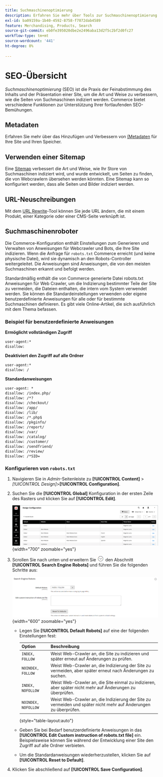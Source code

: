 ```yaml
---
title: Suchmaschinenoptimierung
description: Erfahren Sie mehr über Tools zur Suchmaschinenoptimierung (SEO) für Commerce-Sites und Best Practices für eine optimale SEO.
exl-id: ba09159a-1b40-4592-8758-f7072dab4589
feature: Merchandising, Products, Search
source-git-commit: eb0fe395020dbe2e2496aba13d2f5c2bf2d0fc27
workflow-type: tm+mt
source-wordcount: '441'
ht-degree: 0%

---
```


# SEO-Übersicht

_Suchmaschinenoptimierung_ (SEO) ist die Praxis der Feinabstimmung des Inhalts und der Präsentation einer Site, um die Art und Weise zu verbessern, wie die Seiten von Suchmaschinen indiziert werden. Commerce bietet verschiedene Funktionen zur Unterstützung Ihrer fortlaufenden SEO-Bemühungen.

## Metadaten

Erfahren Sie mehr über das Hinzufügen und Verbessern von [ (Metadaten](meta-data.md) für Ihre Site und Ihren Speicher.

## Verwenden einer Sitemap

Eine [Sitemap](sitemap-xml.md) verbessert die Art und Weise, wie Ihr Store von Suchmaschinen indiziert wird, und wurde entwickelt, um Seiten zu finden, die von Webcrawlern übersehen werden könnten. Eine Sitemap kann so konfiguriert werden, dass alle Seiten und Bilder indiziert werden.

## URL-Neuschreibungen

Mit dem [URL Rewrite](url-rewrite.md)-Tool können Sie jede URL ändern, die mit einem Produkt, einer Kategorie oder einer CMS-Seite verknüpft ist.

## Suchmaschinenroboter

Die Commerce-Konfiguration enthält Einstellungen zum Generieren und Verwalten von Anweisungen für Webcrawler und Bots, die Ihre Site indizieren. Wenn die Anfrage für `robots.txt` Commerce erreicht (und keine physische Datei), wird sie dynamisch an den Robots-Controller weitergeleitet. Die Anweisungen sind Anweisungen, die von den meisten Suchmaschinen erkannt und befolgt werden.

Standardmäßig enthält die von Commerce generierte Datei robots.txt Anweisungen für Web Crawler, um die Indizierung bestimmter Teile der Site zu vermeiden, die Dateien enthalten, die intern vom System verwendet werden. Sie können die Standardeinstellungen verwenden oder eigene benutzerdefinierte Anweisungen für alle oder für bestimmte Suchmaschinen definieren. Es gibt viele Online-Artikel, die sich ausführlich mit dem Thema befassen.

### Beispiel für benutzerdefinierte Anweisungen

**Ermöglicht vollständigen Zugriff**

    user-agent:*
    disallow:

**Deaktiviert den Zugriff auf alle Ordner**

    user-agent:*
    disallow: /

**Standardanweisungen**

    user-agent: *
    disallow: /index.php/
    disallow: /*?
    disallow: /checkout/
    disallow: /app/
    disallow: /lib/
    disallow: /*.php$
    disallow: /pkginfo/
    disallow: /report/
    disallow: /var/
    disallow: /catalog/
    disallow: /customer/
    disallow: /sendfriend/
    disallow: /review/
    Disallow: /*SID=

### Konfigurieren von `robots.txt`

1. Navigieren Sie in _Admin_-Seitenleiste zu **[!UICONTROL Content]** > _[!UICONTROL Design]_>**[!UICONTROL Configuration]**.

1. Suchen Sie die **[!UICONTROL Global]** Konfiguration in der ersten Zeile des Rasters und klicken Sie auf **[!UICONTROL Edit]**.

   ![Globale Design-Konfiguration](./assets/design-configuration-grid.png){width="700" zoomable="yes"}

1. Scrollen Sie nach unten und erweitern Sie ![Erweiterungsauswahl](../assets/icon-display-expand.png) den Abschnitt **[!UICONTROL Search Engine Robots]** und führen Sie die folgenden Schritte aus:

   ![Design-Konfiguration - Suchmaschinenroboter](./assets/design-configuration-search-engine-robots.png){width="600" zoomable="yes"}

   - Legen Sie **[!UICONTROL Default Robots]** auf eine der folgenden Einstellungen fest:

     | Option | Beschreibung |
     |------|------------|
     | `INDEX, FOLLOW` | Weist Web-Crawler an, die Site zu indizieren und später erneut auf Änderungen zu prüfen. |
     | `NOINDEX, FOLLOW` | Weist Web-Crawler an, die Indizierung der Site zu vermeiden, aber später erneut nach Änderungen zu suchen. |
     | `INDEX, NOFOLLOW` | Weist Web-Crawler an, die Site einmal zu indizieren, aber später nicht mehr auf Änderungen zu überprüfen. |
     | `NOINDEX, NOFOLLOW` | Weist Web-Crawler an, die Indizierung der Site zu vermeiden und später nicht mehr auf Änderungen zu überprüfen. |

     {style="table-layout:auto"}

   - Geben Sie bei Bedarf benutzerdefinierte Anweisungen in das **[!UICONTROL Edit Custom instruction of robots.txt file]** ein. Beispielsweise können Sie während der Entwicklung einer Site den Zugriff auf alle Ordner verbieten.

   - Um die Standardanweisungen wiederherzustellen, klicken Sie auf **[!UICONTROL Reset to Default]**.

1. Klicken Sie abschließend auf **[!UICONTROL Save Configuration]**.
